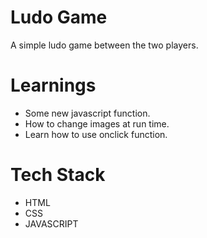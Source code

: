 # Ludo Game

A simple ludo game between the two players.

# Learnings
* Some new javascript function.
* How to change images at run time.
* Learn how to use onclick function.

# Tech Stack
* HTML
* CSS
* JAVASCRIPT

